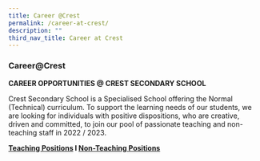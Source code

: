 ```yaml
---
title: Career @Crest
permalink: /career-at-crest/
description: ""
third_nav_title: Career at Crest
---
```

### Career@Crest

**CAREER OPPORTUNITIES @ CREST SECONDARY SCHOOL**  

  

Crest Secondary School is a Specialised School offering the Normal (Technical) curriculum. To support the learning needs of our students, we are looking for individuals with positive dispositions, who are creative, driven and committed, to join our pool of passionate teaching and non-teaching staff in 2022 / 2023.

**[Teaching Positions](/info-at-crest/teaching-positions/) I [Non-Teaching Positions](/info-at-crest/non-teaching-positions/)**